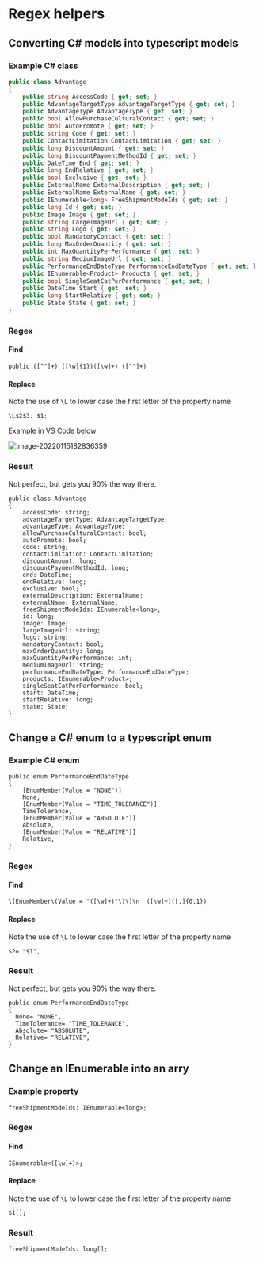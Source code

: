 # Regex helpers
## Converting C# models into typescript models

### Example C# class

```c#
public class Advantage
{
    public string AccessCode { get; set; }
    public AdvantageTargetType AdvantageTargetType { get; set; }
    public AdvantageType AdvantageType { get; set; }
    public bool AllowPurchaseCulturalContact { get; set; }
    public bool AutoPromote { get; set; }
    public string Code { get; set; }
    public ContactLimitation ContactLimitation { get; set; }
    public long DiscountAmount { get; set; }
    public long DiscountPaymentMethodId { get; set; }
    public DateTime End { get; set; }
    public long EndRelative { get; set; }
    public bool Exclusive { get; set; }
    public ExternalName ExternalDescription { get; set; }
    public ExternalName ExternalName { get; set; }
    public IEnumerable<long> FreeShipmentModeIds { get; set; }
    public long Id { get; set; }
    public Image Image { get; set; }
    public string LargeImageUrl { get; set; }
    public string Logo { get; set; }
    public bool MandatoryContact { get; set; }
    public long MaxOrderQuantity { get; set; }
    public int MaxQuantityPerPerformance { get; set; }
    public string MediumImageUrl { get; set; }
    public PerformanceEndDateType PerformanceEndDateType { get; set; }
    public IEnumerable<Product> Products { get; set; }
    public bool SingleSeatCatPerPerformance { get; set; }
    public DateTime Start { get; set; }
    public long StartRelative { get; set; }
    public State State { get; set; }
}
```

### Regex

#### Find

```
public ([^"]+) ([\w]{1})([\w]+) ([^"]+)
```

#### Replace

Note the use of `\L` to lower case the first letter of the property name

```
\L$2$3: $1;
```

Example in VS Code below

![image-20220115182836359](/Users/chrispaynter/Development/chrispaynter/regex/images/README/image-20220115182836359.png)

### Result

Not perfect, but gets you 90% the way there.

```
public class Advantage
{
    accessCode: string;
    advantageTargetType: AdvantageTargetType;
    advantageType: AdvantageType;
    allowPurchaseCulturalContact: bool;
    autoPromote: bool;
    code: string;
    contactLimitation: ContactLimitation;
    discountAmount: long;
    discountPaymentMethodId: long;
    end: DateTime;
    endRelative: long;
    exclusive: bool;
    externalDescription: ExternalName;
    externalName: ExternalName;
    freeShipmentModeIds: IEnumerable<long>;
    id: long;
    image: Image;
    largeImageUrl: string;
    logo: string;
    mandatoryContact: bool;
    maxOrderQuantity: long;
    maxQuantityPerPerformance: int;
    mediumImageUrl: string;
    performanceEndDateType: PerformanceEndDateType;
    products: IEnumerable<Product>;
    singleSeatCatPerPerformance: bool;
    start: DateTime;
    startRelative: long;
    state: State;
}
```



## Change a C# enum to a typescript enum

### Example C# enum

```
public enum PerformanceEndDateType
{
    [EnumMember(Value = "NONE")]
    None,
    [EnumMember(Value = "TIME_TOLERANCE")]
    TimeTolerance,
    [EnumMember(Value = "ABSOLUTE")]
    Absolute,
    [EnumMember(Value = "RELATIVE")]
    Relative,
}
```

### Regex

#### Find

```
\[EnumMember\(Value = "([\w]+)"\)\]\n  ([\w]+)([,]{0,1})
```

#### Replace

Note the use of `\L` to lower case the first letter of the property name

```
$2= "$1",
```

### Result

Not perfect, but gets you 90% the way there.

```
public enum PerformanceEndDateType
{
  None= "NONE",
  TimeTolerance= "TIME_TOLERANCE",
  Absolute= "ABSOLUTE",
  Relative= "RELATIVE",
}

```



## Change an IEnumerable into an arry

### Example property

```
freeShipmentModeIds: IEnumerable<long>;
```

### Regex

#### Find

```
IEnumerable<([\w]+)>;
```

#### Replace

Note the use of `\L` to lower case the first letter of the property name

```
$1[];
```

### Result

```
freeShipmentModeIds: long[];
```

